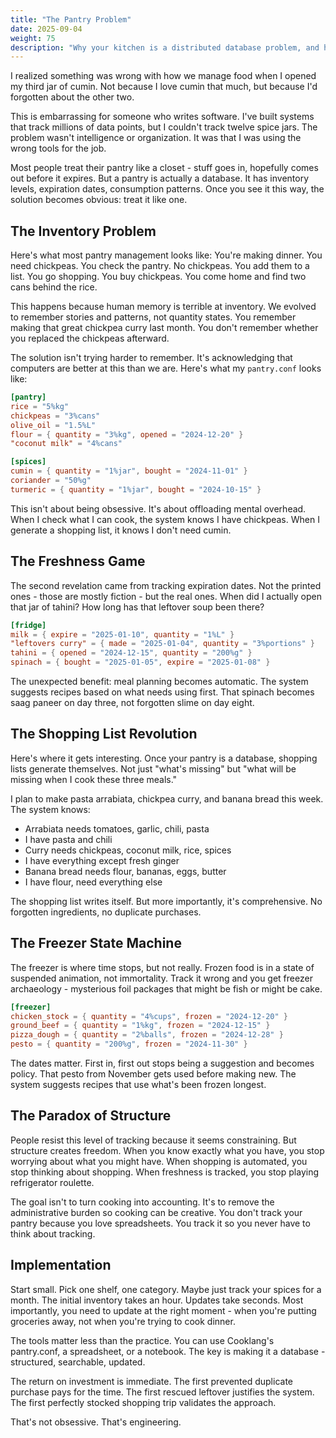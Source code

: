 ```yaml
---
title: "The Pantry Problem"
date: 2025-09-04
weight: 75
description: "Why your kitchen is a distributed database problem, and how treating it like one changes everything"
---
```


I realized something was wrong with how we manage food when I opened my third jar of cumin. Not because I love cumin that much, but because I'd forgotten about the other two.

This is embarrassing for someone who writes software. I've built systems that track millions of data points, but I couldn't track twelve spice jars. The problem wasn't intelligence or organization. It was that I was using the wrong tools for the job.

Most people treat their pantry like a closet - stuff goes in, hopefully comes out before it expires. But a pantry is actually a database. It has inventory levels, expiration dates, consumption patterns. Once you see it this way, the solution becomes obvious: treat it like one.

## The Inventory Problem

Here's what most pantry management looks like: You're making dinner. You need chickpeas. You check the pantry. No chickpeas. You add them to a list. You go shopping. You buy chickpeas. You come home and find two cans behind the rice.

This happens because human memory is terrible at inventory. We evolved to remember stories and patterns, not quantity states. You remember making that great chickpea curry last month. You don't remember whether you replaced the chickpeas afterward.

The solution isn't trying harder to remember. It's acknowledging that computers are better at this than we are. Here's what my `pantry.conf` looks like:

```toml
[pantry]
rice = "5%kg"
chickpeas = "3%cans"
olive_oil = "1.5%L"
flour = { quantity = "3%kg", opened = "2024-12-20" }
"coconut milk" = "4%cans"

[spices]
cumin = { quantity = "1%jar", bought = "2024-11-01" }
coriander = "50%g"
turmeric = { quantity = "1%jar", bought = "2024-10-15" }
```

This isn't about being obsessive. It's about offloading mental overhead. When I check what I can cook, the system knows I have chickpeas. When I generate a shopping list, it knows I don't need cumin.

## The Freshness Game

The second revelation came from tracking expiration dates. Not the printed ones - those are mostly fiction - but the real ones. When did I actually open that jar of tahini? How long has that leftover soup been there?

```toml
[fridge]
milk = { expire = "2025-01-10", quantity = "1%L" }
"leftovers curry" = { made = "2025-01-04", quantity = "3%portions" }
tahini = { opened = "2024-12-15", quantity = "200%g" }
spinach = { bought = "2025-01-05", expire = "2025-01-08" }
```

The unexpected benefit: meal planning becomes automatic. The system suggests recipes based on what needs using first. That spinach becomes saag paneer on day three, not forgotten slime on day eight.

## The Shopping List Revolution

Here's where it gets interesting. Once your pantry is a database, shopping lists generate themselves. Not just "what's missing" but "what will be missing when I cook these three meals."

I plan to make pasta arrabiata, chickpea curry, and banana bread this week. The system knows:
- Arrabiata needs tomatoes, garlic, chili, pasta
- I have pasta and chili
- Curry needs chickpeas, coconut milk, rice, spices
- I have everything except fresh ginger
- Banana bread needs flour, bananas, eggs, butter
- I have flour, need everything else

The shopping list writes itself. But more importantly, it's comprehensive. No forgotten ingredients, no duplicate purchases.

## The Freezer State Machine

The freezer is where time stops, but not really. Frozen food is in a state of suspended animation, not immortality. Track it wrong and you get freezer archaeology - mysterious foil packages that might be fish or might be cake.

```toml
[freezer]
chicken_stock = { quantity = "4%cups", frozen = "2024-12-20" }
ground_beef = { quantity = "1%kg", frozen = "2024-12-15" }
pizza_dough = { quantity = "2%balls", frozen = "2024-12-28" }
pesto = { quantity = "200%g", frozen = "2024-11-30" }
```

The dates matter. First in, first out stops being a suggestion and becomes policy. That pesto from November gets used before making new. The system suggests recipes that use what's been frozen longest.

## The Paradox of Structure

People resist this level of tracking because it seems constraining. But structure creates freedom. When you know exactly what you have, you stop worrying about what you might have. When shopping is automated, you stop thinking about shopping. When freshness is tracked, you stop playing refrigerator roulette.

The goal isn't to turn cooking into accounting. It's to remove the administrative burden so cooking can be creative. You don't track your pantry because you love spreadsheets. You track it so you never have to think about tracking.

## Implementation

Start small. Pick one shelf, one category. Maybe just track your spices for a month. The initial inventory takes an hour. Updates take seconds. Most importantly, you need to update at the right moment - when you're putting groceries away, not when you're trying to cook dinner.

The tools matter less than the practice. You can use Cooklang's pantry.conf, a spreadsheet, or a notebook. The key is making it a database - structured, searchable, updated.

The return on investment is immediate. The first prevented duplicate purchase pays for the time. The first rescued leftover justifies the system. The first perfectly stocked shopping trip validates the approach.

That's not obsessive. That's engineering.
